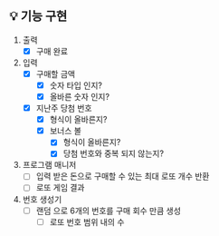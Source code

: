 ## 💡 기능 구현

1. 출력
    - [X] 구매 완료

2. 입력
    - [X] 구매할 금액
        - [X] 숫자 타입 인지?
        - [X] 올바른 숫자 인지?
    - [X] 지난주 당첨 번호
        - [X] 형식이 올바른지?
        - [X] 보너스 볼
            - [X] 형식이 올바른지?
            - [X] 당첨 번호와 중복 되지 않는지?
        
3. 프로그램 매니저
    - [ ] 입력 받은 돈으로 구매할 수 있는 최대 로또 개수 반환
    - [ ] 로또 게임 결과
    
4. 번호 생성기
    - [ ] 랜덤 으로 6개의 번호를 구매 회수 만큼 생성
        - [ ] 로또 번호 범위 내의 수